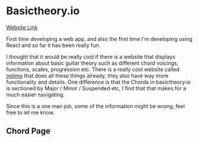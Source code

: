 # Basictheory.io

[Website Link](https://lefantan.github.io/basictheory)

First time developing a web app, and also the first time I'm developing using React and so far it has been really fun. 

I thought that it would be really cool if there is a website that displays information about basic guitar theory such as different chord voicings, functions, scales, progression etc. There is a really cool website called [oolimo](https://www.oolimo.com/) that does all these things already, they also have way more functionality and details. One difference is that the Chords in basictheory.io is sectioned by Major / Minor / Suspended etc, I find that that makes for a much easier navigating. 

Since this is a one man job, some of the information might be wrong, feel free to let me know. 

## Chord Page

